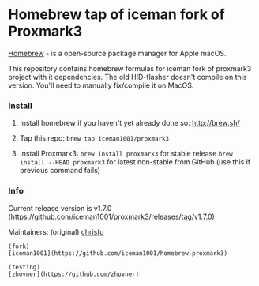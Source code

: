 Homebrew tap of iceman fork of Proxmark3
========================================

[Homebrew](http://brew.sh) - is a open-source package manager for Apple macOS.

This repository contains homebrew formulas for iceman fork of proxmark3 project with it dependencies.
The old HID-flasher doesn't compile on this version. You'll need to manually fix/compile it on MacOS.

### Install

1. Install homebrew if you haven't yet already done so: http://brew.sh/

2. Tap this repo: `brew tap iceman1001/proxmark3`

3. Install Proxmark3:
    `brew install proxmark3` for stable release 
	`brew install --HEAD proxmark3` for latest non-stable from GitHub (use this if previous command fails)

### Info

Current release version is v1.7.0 (https://github.com/iceman1001/proxmark3/releases/tag/v1.7.0)


Maintainers:
    (original)
    [chrisfu](https://github.com/chrisfu/homebrew-tap)

    (fork)
    [iceman1001](https://github.com/iceman1001/homebrew-proxmark3)
	
    (testing)
    [zhovner](https://github.com/zhovner)